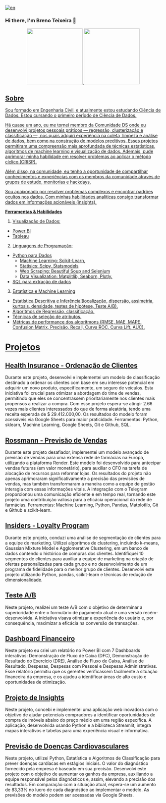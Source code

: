 [![en](https://img.shields.io/badge/lang-en-red.svg)](https://github.com/BrenoTeixeira/BrenoTeixeira/blob/main/README.pt.md)

### Hi there, I'm Breno Teixeira 👋
<div align="center">
<a href="https://github.com/BrenoTeixeira">
<img height="180em" src="https://github-readme-stats.vercel.app/api?username=BrenoTeixeira&show_icons=true&theme=gruvbox"
/>
<img  height="180em"                                   
src="https://github-readme-stats.vercel.app/api/top-langs/?username=BrenoTeixeira&theme=gruvbox&layout=compact"
/>                      
</div>

## Sobre
Sou formado em Engenharia Civil, e atualmente estou estudando Ciência de Dados. Estou cursando o primeiro período de Ciência de Dados.

Há quase um ano, eu me tornei membro da Comunidade DS onde eu desenvolvi projetos pessoais práticos — regressão, clusterização e classificação —, nos quais adquiri experiência na coleta, limpeza e análise de dados, bem como na construção de modelos preditivos. Esses projetos permitiram uma compreensão mais aprofundada de técnicas estatísticas, algoritmos de machine learning e visualização de dados. Ademais, pude aprimorar minha habilidade em resolver problemas ao aplicar o método cíclico (CRISP). 

Além disso, na comunidade, eu tenho a oportunidade de compartilhar conhecimentos e experiências com os membros da comunidade através de grupos de estudo, monitorias e hackdays.

Sou apaixonado por resolver problemas complexos e encontrar padrões ocultos nos dados. Com minhas habilidades analíticas consigo transformar dados em informações acionáveis (insights).


**Ferramentas & Habilidades**

1. Visualização de Dados:
  - Power BI
  - Tableau
    
2. Linguagens de Programação:
  - Python para Dados
    - Machine Learning: Scikit-Learn,
    - Statisics: Scipy, Statsmodels
    - Web Scraping: Beautiful Soup and Selenium
    - Data Visualization: Matplitlib, Seaborn, Plotly.
  - SQL para extração de dados
    
3. Estatística e Machine Learning
  - Estatística Descritiva e Inferêncial(localização, dispersão, assimetria, kurtosis, densidade, testes de hipótese, Teste A/B).
  - Algoritmos de Regressão, classificação.
  - Técnicas de seleção de atributos.
  - Métricas de performance dos algoritmons (RMSE, MAE, MAPE, Confusion Matrix, Precisão, Recall, Curva ROC, Curva Lift, AUC).


# Projetos

## [Health Insurance - Ordenação de Clientes](https://github.com/BrenoTeixeira/health_insurance_ranking)

Durante este projeto, desenvolvi e implementei um modelo de classificação destinado a ordenar os clientes com base em seu interesse potencial em adquirir um novo produto, especificamente, um seguro de veículos. Esta iniciativa foi crucial para otimizar a abordagem do time de vendas, permitindo que eles se concentrassem prioritariamente nos clientes mais propensos a realizar a compra. Com esse projeto espera-se atingir 2.66 vezes mais clientes interessados do que de forma aleatória, tendo uma receita esperada de $ 29.412.000,00. Os resultados do modelo foram acessíveis via Google Sheets para maior praticidade. Ferramentas: Python, sklearn, Machine Learning, Google Sheets, Git e Github, SQL.

## [Rossmann - Previsão de Vendas](https://github.com/BrenoTeixeira/rossman-sales-prediction-project)

Durante este projeto desafiador, implementei um modelo avançado de previsão de vendas para uma extensa rede de farmácias na Europa, utilizando a plataforma Render. Este modelo foi desenvolvido para antecipar vendas futuras (em valor monetário), para auxiliar o CFO na tarefa de alocação de recursos para reformar lojas. Os resultados do projeto não apenas aprimoraram significativamente a precisão das previsões de vendas, mas também transformaram a maneira como a equipe de gestão interagia com essas informações vitais. A integração com o Telegram proporcionou uma comunicação eficiente e em tempo real, tornando este projeto uma contribuição valiosa para a eficácia operacional da rede de farmácias. Ferramentas: Machine Learning, Python, Pandas, Matplotlib, Git e Github e scikit-learn. 

## [Insiders - Loyalty Program](https://github.com/BrenoTeixeira/insider_fidelity_program)

Durante este projeto, conduzi uma análise de segmentação de clientes para a equipe de marketing. Utilizei algoritmos de clustering, incluindo k-means, Gaussian Mixture Model e Agglomerative Clustering, em um banco de dados contendo o histórico de compras dos clientes. Identifiquei 10 segmentos de clientes para auxiliar a equipe de marketing na criação de ofertas personalizadas para cada grupo e no desenvolvimento de um programa de fidelidade para o melhor grupo de clientes. Desenvolvi este projeto utilizando Python, pandas, scikit-learn e técnicas de redução de dimensionalidade.

## [Teste A/B](https://github.com/BrenoTeixeira/test_AB_eletronic_house)

Neste projeto, realizei um teste A/B com o objetivo de determinar a superioridade entre o formulário de pagamento atual e uma versão recém-desenvolvida. A iniciativa visava otimizar a experiência do usuário e, por consequência, maximizar a eficácia na conversão de transações. 

## [Dashboard Financeiro](https://brenoteixeira.github.io/porfolio/financial-report)

Neste projeto eu criei um relatório no Power BI com 7 Dashboards interativos: Demonstração de Fluxo de Caixa (DFC), Demonstração de Resultado do Exercício (DRE), Análise de Fluxo de Caixa, Análise de Resultado, Despesas, Despesas com Pessoal e Despesas Administrativas. Esse relatório permitiu que os gerentes verificassem facilmente a situação financeira da empresa, e os ajudou a identificar áreas de alto custo e oportunidades de otimização.

## [Projeto de Insights](https://github.com/BrenoTeixeira/house-rocket-insights-project)

Neste projeto, concebi e implementei uma aplicação web inovadora com o objetivo de ajudar potenciais compradores a identificar oportunidades de compra de imóveis abaixo do preço médio em uma região específica. A aplicação, desenvolvida usando Python e a biblioteca Streamlit, integra mapas interativos e tabelas para uma experiência visual e informativa.

## [Previsão de Doenças Cardiovasculares](https://github.com/BrenoTeixeira/cardio_catch_disease)

Neste projeto, utilizei Python, Estatística e Algoritmos de Classificação para prever doenças cardíacas em estágios iniciais. O valor do diagnóstico fornecido pela empresa é baseado em sua precisão. Desenvolvi este projeto com o objetivo de aumentar os ganhos da empresa, auxiliando a equipe responsável pelos diagnósticos e, assim, elevando a precisão dos resultados. Em comparação com a situação atual, espera-se um aumento de 83,33% no lucro de cada diagnóstico ao implementar o modelo. As previsões do modelo podem ser acessadas via Google Sheets.



<!--
**BrenoTeixeira/BrenoTeixeira** is a ✨ _special_ ✨ repository because its `README.md` (this file) appears on your GitHub profile.

Here are some ideas to get you started:

- 🔭 I’m currently working on ...
- 🌱 I’m currently learning ...
- 👯 I’m looking to collaborate on ...
- 🤔 I’m looking for help with ...
- 💬 Ask me about ...
- 📫 How to reach me: ...
- 😄 Pronouns: ...
- ⚡ Fun fact: ...
-->

